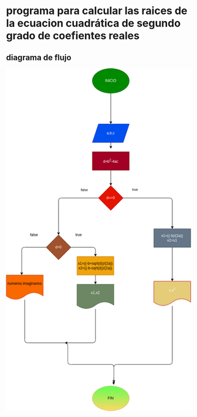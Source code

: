 #  programa para calcular las raices de la ecuacion cuadrática de segundo grado de coefientes reales

## diagrama de flujo



![diagrama de flujo](diagrama.png "diagrama de flujo")